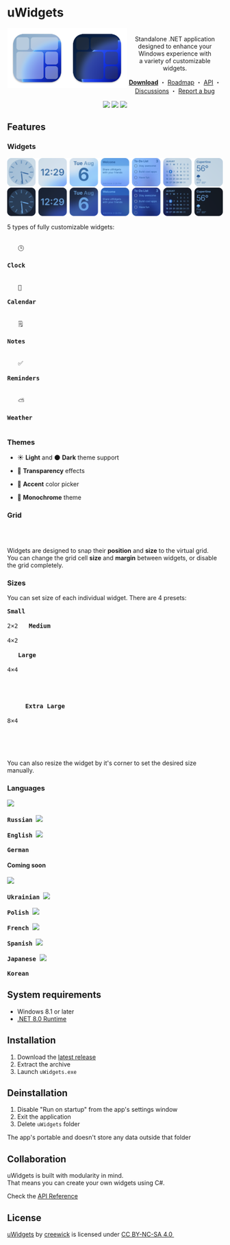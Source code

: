 # uWidgets
<img src=".github/images/icon-light.png#gh-light-mode-only" width="140" alt="Logo" align="left">
<img src=".github/images/icon-dark.png#gh-dark-mode-only" width="140" alt="Logo" align="left">

<p align="center">
  <br/>
  Standalone .NET application designed to&nbsp;enhance your Windows experience with a&nbsp;variety of&nbsp;customizable widgets.
</p>
<p align="center">
  <b><a href="https://github.com/creewick/uWidgets/releases">Download</a></b> ・
  <a href="https://github.com/users/creewick/projects/4">Roadmap</a> ・
  <a href="https://github.com/creewick/uWidgets/wiki/API">API</a> ・
  <a href="https://github.com/creewick/uWidgets/discussions">Discussions</a> ・
  <a href="https://github.com/creewick/uWidgets/issues">Report a bug</a>
</p>
<p align="center">
  <img src="https://img.shields.io/github/downloads/creewick/uWidgets/total"/>
  <img src="https://img.shields.io/github/stars/creewick/uWidgets?style=flat"/>
  <img src="https://img.shields.io/github/v/tag/creewick/uWidgets?label=version"/>
</p>

## Features

### Widgets

<img src=".github/images/widget-line-light.png#gh-light-mode-only">
<img src=".github/images/widget-line-dark.png#gh-dark-mode-only">

5 types of fully customizable widgets: 

<kbd align="center"><br/>&nbsp;&nbsp;&nbsp;🕒&nbsp;&nbsp;&nbsp;<br/><br/><b>Clock</b><br/><br/></kbd>
<kbd align="center"><br/>&nbsp;&nbsp;&nbsp;📅&nbsp;&nbsp;&nbsp;<br/><br/><b>Calendar</b><br/><br/></kbd>
<kbd align="center"><br/>&nbsp;&nbsp;&nbsp;🗒️&nbsp;&nbsp;&nbsp;<br/><br/><b>Notes</b><br/><br/></kbd>
<kbd align="center"><br/>&nbsp;&nbsp;&nbsp;✅&nbsp;&nbsp;&nbsp;<br/><br/><b>Reminders</b><br/><br/></kbd>
<kbd align="center"><br/>&nbsp;&nbsp;&nbsp;⛅️&nbsp;&nbsp;&nbsp;<br/><br/><b>Weather</b><br/><br/></kbd>

### Themes

- ☀️ **Light** and 🌑 **Dark** theme support
  
- 🫧 **Transparency** effects

- 🎨 **Accent** color picker

- 🔲 **Monochrome** theme

### Grid
<kbd>&nbsp;</kbd> <kbd>&nbsp;</kbd><br/>
<kbd>&nbsp;</kbd> <kbd>&nbsp;</kbd>

Widgets are designed to snap their **position** and **size** to the virtual grid.<br/>
You can change the grid cell **size** and **margin** between widgets, or disable the grid completely.

### Sizes

You can set size of each individual widget.
There are 4 presets:

<kbd align="center">
  <b>Small</b><br/><br/>
  2×2
</kbd>
<kbd align="center">
  <b>&nbsp;&nbsp;Medium&nbsp;&nbsp;</b><br/><br/>
  4×2
</kbd>
<kbd align="center">
  <br/><br/>
  <b>&nbsp;&nbsp;&nbsp;Large&nbsp;&nbsp;&nbsp;</b><br/><br/>
  4×4
  <br/><br/><br/>
</kbd>
<kbd align="center">
  <br/><br/>
  <b>&nbsp;&nbsp;&nbsp;&nbsp;&nbsp;Extra Large&nbsp;&nbsp;&nbsp;&nbsp;&nbsp;</b><br/><br/>
  8×4
  <br/><br/><br/>
</kbd>
<br/><br/>

You can also resize the widget by it's corner to set the desired size manually.

### Languages
<kbd align="center">
  <img src="https://github.com/yammadev/flag-icons/blob/master/png/RU@2x.png?raw=true" width="48px" />
  <br/><br/><b>Russian</b>
</kbd>
<kbd align="center">
  <img src="https://github.com/yammadev/flag-icons/blob/master/png/US@2x.png?raw=true" width="48px" />
  <br/><br/><b>English</b>
</kbd>
<kbd align="center">
  <img src="https://github.com/yammadev/flag-icons/blob/master/png/DE@2x.png?raw=true" width="48px" />
  <br/><br/><b>German</b>
</kbd>

#### Coming soon

<kbd align="center">
  <img src="https://github.com/yammadev/flag-icons/blob/master/png/UA@2x.png?raw=true" width="48px" />
  <br/><br/><b>Ukrainian</b>
</kbd> 
<kbd align="center">
  <img src="https://github.com/yammadev/flag-icons/blob/master/png/PL@2x.png?raw=true" width="48px" />
  <br/><br/><b>Polish</b>
</kbd> 
<kbd align="center">
  <img src="https://github.com/yammadev/flag-icons/blob/master/png/FR@2x.png?raw=true" width="48px" />
  <br/><br/><b>French</b>
</kbd> 
<kbd align="center">
  <img src="https://github.com/yammadev/flag-icons/blob/master/png/ES@2x.png?raw=true" width="48px" />
  <br/><br/><b>Spanish</b>
</kbd> 
<kbd align="center">
  <img src="https://github.com/yammadev/flag-icons/blob/master/png/JP@2x.png?raw=true" width="48px" />
  <br/><br/><b>Japanese</b>
</kbd> 
<kbd align="center">
  <img src="https://github.com/yammadev/flag-icons/blob/master/png/KR@2x.png?raw=true" width="48px" />
  <br/><br/><b>Korean</b>
</kbd>

## System requirements

- Windows 8.1 or later 
- [.NET 8.0 Runtime](https://dotnet.microsoft.com/en-us/download/dotnet/8.0)

## Installation

1. Download the [latest release](https://github.com/creewick/uWidgets/releases)
2. Extract the archive
3. Launch `uWidgets.exe`

## Deinstallation

1. Disable "Run on startup" from the app's settings window
2. Exit the application
3. Delete `uWidgets` folder

The app's portable and doesn't store any data outside that folder

## Collaboration

uWidgets is built with modularity in mind.<br/>
That means you can create your own widgets using C#.

Check the [API Reference](https://github.com/creewick/uWidgets/wiki/API)

## License

<p xmlns:cc="http://creativecommons.org/ns#" xmlns:dct="http://purl.org/dc/terms/"><a property="dct:title" rel="cc:attributionURL" href="https://github.com/creewick/uWidgets">uWidgets</a> by <a rel="cc:attributionURL dct:creator" property="cc:attributionName" href="https://github.com/creewick">creewick</a> is licensed under <a href="https://creativecommons.org/licenses/by-nc-sa/4.0/?ref=chooser-v1" target="_blank" rel="license noopener noreferrer" style="display:inline-block;">CC BY-NC-SA 4.0 <img style="height:22px!important;margin-left:3px;vertical-align:text-bottom;" src="https://mirrors.creativecommons.org/presskit/icons/cc.svg?ref=chooser-v1" alt=""><img style="height:22px!important;margin-left:3px;vertical-align:text-bottom;" src="https://mirrors.creativecommons.org/presskit/icons/by.svg?ref=chooser-v1" alt=""><img style="height:22px!important;margin-left:3px;vertical-align:text-bottom;" src="https://mirrors.creativecommons.org/presskit/icons/nc.svg?ref=chooser-v1" alt=""><img style="height:22px!important;margin-left:3px;vertical-align:text-bottom;" src="https://mirrors.creativecommons.org/presskit/icons/sa.svg?ref=chooser-v1" alt=""></a></p>
